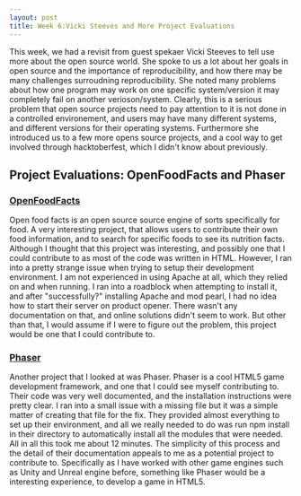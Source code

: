```yaml
---
layout: post
title: Week 6:Vicki Steeves and More Project Evaluations
---
```


This week, we had a revisit from guest spekaer Vicki Steeves to tell use more about the open source world. She spoke to us a lot about her goals in open source and the importance of reproducibility, and how there may be many challenges surroudning reproducibility. She noted many problems about how one program may work on one specific system/version it may completely fail on another verioson/system. Clearly, this is a serious problem that open source projects need to pay attention to it is not done in a controlled environement, and users may have many different systems, and different versions for their operating systems. 
Furthermore she introduced us to a few more opens source projects, and a cool way to get involved through hacktoberfest, which I didn't know about previously.

## Project Evaluations: OpenFoodFacts and Phaser
  ### [OpenFoodFacts](https://github.com/openfoodfacts/openfoodfacts-server)
  Open food facts is an open source source engine of sorts specifically for food. A very interesting project, that allows users to contribute their own food information, and to search for specific foods to see its nutrition facts. Although I thought that this project was interesting, and possibly one that I could contribute to as most of the code was written in HTML. However, I ran into a pretty strange issue when trying to setup their development environment. I am not experienced in using Apache at all, which they relied on and when running. I ran into a roadblock when attempting to install it, and after "successfully?" installing Apache and mod pearl, I had no idea how to start their server on product opener. There wasn't any documentation on that, and online solutions didn't seem to work. But other than that, I would assume if I were to figure out the problem, this project would be one that I could contribute to.
   ### [Phaser](https://github.com/photonstorm/phaser)
   Another project that I looked at was Phaser. Phaser is a cool HTML5 game development framework, and one that I could see myself contributing to. Their code was very well documented, and the installation instructions were pretty clear. I ran into a small issue with a missing file but it was a simple matter of creating that file for the fix. They provided almost everything to set up their environment, and all we really needed to do was run npm install in their directory to automatically install all the modules that were needed. All in all this took me about 12 minutes. The simplicity of this process and the detail of their documentation appeals to me as a potential project to contribute to. Specifically as I have worked with other game engines such as Unity and Unreal engine before, something like Phaser would be a interesting experience, to develop a game in HTML5.

